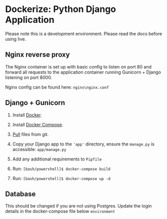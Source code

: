 # Dockerize: Python Django Application

Please note this is a development environment. Please read the docs before using live.

## Nginx reverse proxy

The Nginx container is set up with basic config to listen on port 80 and forward all requests to the application container running Gunicorn + Django listening on port 8000.


Nginx config can be found here:  `nginx\nginx.conf`

## Django + Gunicorn


1. Install [Docker](https://docs.docker.com/engine/install/).

2. Install [Docker Compose](https://docs.docker.com/compose/install/).

3. [Pull](https://github.com/Axiomvp/docker-nginx-gunicorn-django.git) files from git.

4. Copy your Django app to the `'app'` directory, ensure the `manage.py` is accessible: `app/manage.py`

5. Add any additional requirements to `Pipfile`

6. Run: `[bash/powershell]$ docker-compose build`

7. Run: `[bash/powershell]$ docker-compose up -d`

## Database

This should be changed if you are not using Postgres. Update the login details in the docker-compose file below `environment`
